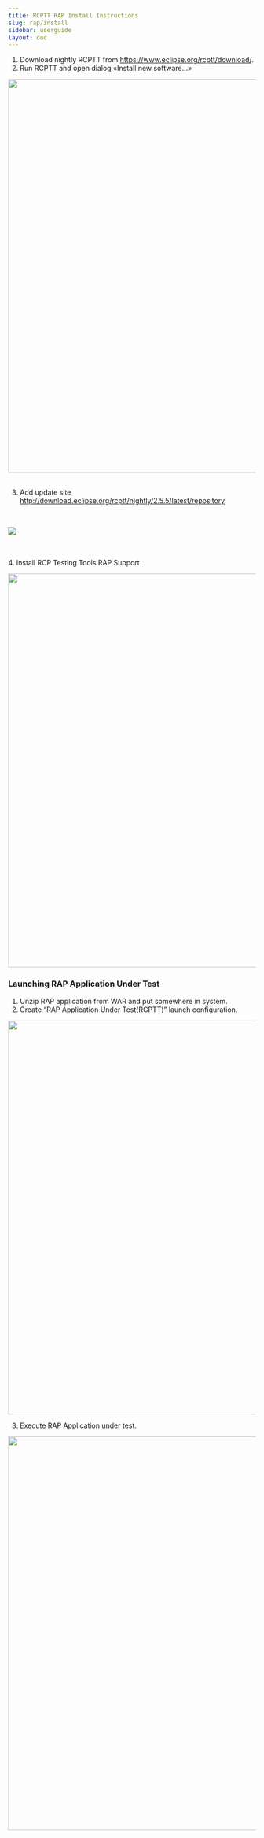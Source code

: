 ```yaml
---
title: RCPTT RAP Install Instructions
slug: rap/install
sidebar: userguide
layout: doc
---
```


1. Download nightly RCPTT from https://www.eclipse.org/rcptt/download/.
2. Run RCPTT and open dialog «Install  new software…» 


<img src="{{site.url}}/shared/img/rap/pasted-image-82.png" width="800"></img>
<br><br>

3. Add update site http://download.eclipse.org/rcptt/nightly/2.5.5/latest/repository
<br>

<img src="{{site.url}}/shared/img/rap/pasted-image-85.png"></img>

<br><br>
4. Install RCP Testing Tools RAP Support
<br>

<img src="{{site.url}}/shared/img/rap/pasted-image-88.png" width="800"></img>

### Launching RAP Application Under Test

1. Unzip RAP application from WAR and put somewhere in system.
2. Create “RAP Application Under Test(RCPTT)” launch configuration.

<img src="{{site.url}}/shared/img/rap/Screen Shot 2016-06-08 at 23.50.41-15.png" width="800"></img>

3. Execute RAP Application under test.

<img src="{{site.url}}/shared/img/rap/Screen Shot 2016-06-08 at 23.55.40-17.png" width="800"></img>



